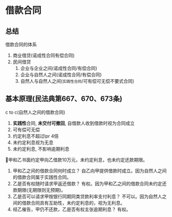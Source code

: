 # 借款合同

## 总结

借款合同的体系
1. 商业借贷(诺成性合同有偿合同)
2. 民间借贷
    1. 企业与企业之间(诺成性合同/有偿合同)
    1. 企业与自然人之间(诺成性合同/有偿合同)
    1. 自然人与自然人之间(`实践性合同`/可有偿可无偿不要式合同)

## 基本原理(民法典第667、670、673条)

c to c(自然人之间的借款合同)
1. **实践性**合同, **未交付可撤回**, 自借款人收到借款时视为合同成立
2. 可有偿可无偿
3. 约定利息不超过lpr 4倍
4. 未约定利息视为无息
5. 未约定利息, 不影响逾期利息


🍐甲和乙书面约定甲向乙借款10万元，未约定利息，也未约定还款期限。
1. 甲和乙之间的借款合同何时成立？
    自乙向甲提供借款时成立。因为自然人之间的借款合同属于实践性合同。
2. 乙是否有权随时请求甲返还借款？
    有权。因为甲和乙之间的借款合同未约定还款期限(无期限则无预期)。
3. 乙是否可以请求甲按银行同期同类贷款利率支付利息？
    不可以。因为自然人之间的借款合同具有互助性，未约定利息的，视为无利息。
4. 经乙催告，甲仍不还款，乙是否有权主张逾期利息？
    有权。




